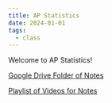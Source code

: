 ```yaml
---
title: AP Statistics
date: 2024-01-01
tags:
  - class
---
```

Welcome to AP Statistics!

[Google Drive Folder of Notes](https://drive.google.com/drive/folders/1JmVB_EnODY3KU8HJF5xPtHsEbbidWJcC?usp=drive_link)

[Playlist of Videos for Notes](www.josiahvanderkin.com)